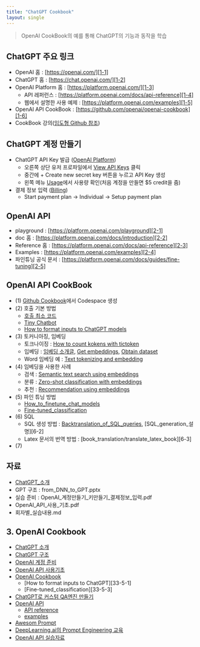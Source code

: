 ```yaml
---
title: "ChatGPT Cookbook"
layout: single
---
```


> OpenAI CookBook의 예를 통해 ChatGPT의 기능과 동작을 학습

## ChatGPT 주요 링크
* OpenAI 홈 : [https://openai.com/][1-1]
* ChatGPT 홈 : [https://chat.openai.com/][1-2]
* OpenAI Platform 홈 : [https://platform.openai.com/][1-3]
  * API 레퍼런스 : [https://platform.openai.com/docs/api-reference][1-4]
  * 웹에서 설명한 사용 예제 : [https://platform.openai.com/examples][1-5]
* OpenAI API CookBook : [https://github.com/openai/openai-cookbook][1-6]
* CookBook 강의([임도형 Github 참조][0])

## ChatGPT 계정 만들기
* ChatGPT API Key 발급 ([OpenAI Platform][1-3])
  * 오른쪽 상단 유저 프로파일에서 [View API Keys][1-7] 클릭
  * 중간에 + Create new secret key 버튼을 누르고 API Key 생성
  * 왼쪽 메뉴 [Usage][1-8]에서 사용량 확인(처음 계정을 만들면 $5 credit을 줌)
* 결제 정보 입력 ([Billing][1-9])
  * Start payment plan -> Individual -> Setup payment plan

## OpenAI API
* playground : [https://platform.openai.com/playground][2-1]
* doc 홈 : [https://platform.openai.com/docs/introduction][2-2]
* Reference 홈 : [https://platform.openai.com/docs/api-reference][2-3]
* Examples : [https://platform.openai.com/examples][2-4]
* 파인튜닝 공식 문서 : [https://platform.openai.com/docs/guides/fine-tuning][2-5]

## OpenAI API CookBook
* (1) [Github Cookbook][1-6]에서 Codespace 생성
* (2) 호출 기본 방법
  * [호출 최소 코드][3-1]
  * [Tiny Chatbot][3-2]
  * [How to format inputs to ChatGPT models][3-3]
* (3) 토커니아징, 임베딩
  * 토크나이징 : [How to count kokens with tictoken][3-4]
  * 입베딩 : [임베딩 소개글][3-5], [Get embeddings][3-6], [Obtain dataset][3-7]
  * Word 임베딩 예 : [Text tokenizing and embedding][3-8]
* (4) 임베딩을 사용한 사례
  * 검색 : [Semantic text search using embeddings][4-1]
  * 분류 : [Zero-shot classification with embeddings][4-2]
  * 추천 : [Recommendation using embeddings][4-3]
* (5) 파인 튜닝 방법
  * [How_to_finetune_chat_models][5-1]
  * [Fine-tuned_classification][5-2]
* (6) SQL
  * SQL 생성 방법 : [Backtranslation_of_SQL_queries][6-1], [SQL_generation_설명][6-2]
  * Latex 문서의 번역 방법 : [book_translation/translate_latex_book][6-3]
* (7)
  
## 자료
* [ChatGPT_소개][r1]
* GPT 구조 : from_DNN_to_GPT.pptx
* 실습 준비 : OpenAI_계정만들기_키만들기_결제정보_입력.pdf
* OpenAI_API_사용_기초.pdf
* 회자별_실습내용.md

## 3. OpenAI Cookbook
* [ChatGPT 소개][33-1]
* [ChatGPT 구조][33-2]
* [OpenAI 계정 준비][33-3]
* [OpenAI API 사용기초][33-4]
* [OpenAI Cookbook][33-5]
  * [How to format inputs to ChatGPT][33-5-1]
  * [Fine-tuned_classification][33-5-3]
* [ChatGPT로 커스텀 QA엔진 만들기][33-6]
* [OpenAI API][33-7]
  * [API reference][33-7-1]
  * [examples][33-7-2]
* [Awesom Prompt][33-8]
* [DeepLearning.ai의 Prompt Engineering 교육][33-9]
* [OpenAI API 실습자료][33-10]

[0]: https://github.com/dhrim/2023_openai_cookbook
[1-1]: https://openai.com/
[1-2]: https://chat.openai.com/
[1-3]: https://platform.openai.com/
[1-4]: https://platform.openai.com/docs/api-reference
[1-5]: https://platform.openai.com/examples
[1-6]: https://github.com/openai/openai-cookbook
[1-7]: https://platform.openai.com/account/api-keys
[1-8]: https://platform.openai.com/account/usage
[1-9]: https://platform.openai.com/account/billing/overview
[2-1]: https://platform.openai.com/playground
[2-2]: https://platform.openai.com/docs/introduction
[2-3]: https://platform.openai.com/docs/api-reference
[2-4]: https://platform.openai.com/examples
[2-5]: https://platform.openai.com/docs/guides/fine-tuning
[3-1]: https://colab.research.google.com/drive/1VaqyTynVRLQ0ZOtGCC69e6uwLLs6EYRD
[3-2]: https://colab.research.google.com/drive/1VavGIkcKpDc7A-jxCxCp5eTMOjye0PR6
[3-3]: https://colab.research.google.com/drive/1VeLmhmG5i2493jUTnmmq71idq9LciFqw
[3-4]: https://colab.research.google.com/drive/1VcxZe0e_aUjMrAHjMyPzdPalLmGnZ1VJ
[3-5]: https://openai.com/blog/introducing-text-and-code-embeddings
[3-6]: https://colab.research.google.com/drive/1VogjSe_EehtPxr4Ply7_I6ZxCu2GSACU
[3-7]: https://colab.research.google.com/drive/1VjN8ahHeWdEicMfBD6yMqqpOshXMcBWb
[3-8]: https://colab.research.google.com/drive/1VxXZ4OgsFB0jYs3XG5geFL_um2ECLRqw
[4-1]: https://colab.research.google.com/drive/1W-RPLI6yOw1tmXoNGu4cuGqw4A-I7dI7
[4-2]: https://colab.research.google.com/drive/1W9Hu0UeFM2pPrezvabKWmy2p7AxfULuo
[4-3]: https://colab.research.google.com/drive/1W8iq6Pbsesed-GKdsP3dLktiX2apnCe0
[5-1]: https://colab.research.google.com/drive/1WQQSOSDVq2YCRGMmXXCwkgA84Va-3IYc
[5-2]: https://colab.research.google.com/drive/1WSR29ZFYdjdgrmlECNuUEnpfi9wMQybg
[6-1]: https://colab.research.google.com/drive/1WV4CxuNPjGKcw1Pme7usDt0N-7MhA_TP


[r1]: https://drive.google.com/file/d/1UmD6ij3fw236AlpLS8rSNVb58v_Varxu/view

[33-1]: https://drive.google.com/file/d/16xjN-PxjTl2eK1pGPWZ3t1osLZ4Ny73K
[33-2]: https://docs.google.com/presentation/d/171LwXWTrK6q7cDLFCT9GyT5gqoy9Kqqr
[33-3]: https://drive.google.com/file/d/16xELH8gpjXmQPj5kwNgQ69uDfDFk_5CG
[33-4]: https://drive.google.com/file/d/171miVjHEv9Gv3k4vwAIIoQEEvBBdxsjy/view?usp=drive_link
[33-5]: https://github.com/openai/openai-cookbook
[33-6]: https://drive.google.com/file/d/17CrEmVlveJkVk3o9XA4L04TM7pvuw_fw/view?usp=drive_link
[33-7]: https://platform.openai.com/
[33-7-1]: https://platform.openai.com/docs/api-reference
[33-7-2]: https://platform.openai.com/examples
[33-8]: https://prompts.chat/
[33-9]: https://learn.deeplearning.ai/chatgpt-prompt-eng
[33-10]: https://docs.google.com/presentation/d/178Jj3tLOVmHqCuBSgZ-9EaPZ99pN4MZd

